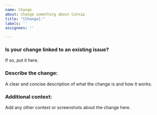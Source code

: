 ```yaml
---
name: Change
about: Change something about Catnip
title: "[Change]:"
labels: ''
assignees: ''

---
```


### Is your change linked to an existing issue?
If so, put it here.

### Describe the change:
A clear and concise description of what the change is and how it works.

### Additional context:
Add any other context or screenshots about the change here.

